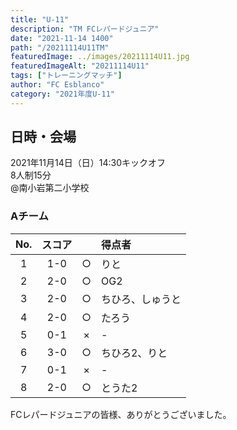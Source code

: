 ```yaml
---
title: "U-11"
description: "TM FCレパードジュニア"
date: "2021-11-14 1400"
path: "/20211114U11TM"
featuredImage: ../images/20211114U11.jpg
featuredImageAlt: "20211114U11"
tags: ["トレーニングマッチ"]
author: "FC Esblanco"
category: "2021年度U-11"
---
```


## 日時・会場

2021年11月14日（日）14:30キックオフ   
8人制15分   
@南小岩第二小学校

### Aチーム

| No.| スコア |   | 得点者  |
|:--:|:------:|:-:|:--------|
| 1  | 1-0    | ○ |りと|
| 2  | 2-0    | ○ |OG2|
| 3  | 2-0    | ○ |ちひろ、しゅうと|
| 4  | 2-0    | ○ |たろう|
| 5  | 0-1    | × |-|
| 6  | 3-0    | ○ |ちひろ2、りと|
| 7  | 0-1    | × |- |
| 8  | 2-0    | ○ |とうた2|


FCレパードジュニアの皆様、ありがとうございました。

